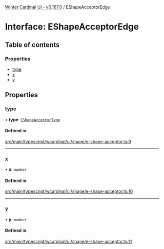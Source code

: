 [Winter Cardinal UI - v0.167.0](../index.md) / EShapeAcceptorEdge

# Interface: EShapeAcceptorEdge

## Table of contents

### Properties

- [type](EShapeAcceptorEdge.md#type)
- [x](EShapeAcceptorEdge.md#x)
- [y](EShapeAcceptorEdge.md#y)

## Properties

### type

• **type**: [`EShapeAcceptorType`](../index.md#eshapeacceptortype)

#### Defined in

[src/main/typescript/wcardinal/ui/shape/e-shape-acceptor.ts:9](https://github.com/winter-cardinal/winter-cardinal-ui/blob/v0.167.0/src/main/typescript/wcardinal/ui/shape/e-shape-acceptor.ts#L9)

___

### x

• **x**: `number`

#### Defined in

[src/main/typescript/wcardinal/ui/shape/e-shape-acceptor.ts:10](https://github.com/winter-cardinal/winter-cardinal-ui/blob/v0.167.0/src/main/typescript/wcardinal/ui/shape/e-shape-acceptor.ts#L10)

___

### y

• **y**: `number`

#### Defined in

[src/main/typescript/wcardinal/ui/shape/e-shape-acceptor.ts:11](https://github.com/winter-cardinal/winter-cardinal-ui/blob/v0.167.0/src/main/typescript/wcardinal/ui/shape/e-shape-acceptor.ts#L11)
